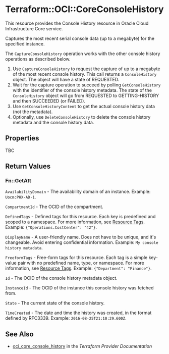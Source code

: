 # Terraform::OCI::CoreConsoleHistory

This resource provides the Console History resource in Oracle Cloud Infrastructure Core service.

Captures the most recent serial console data (up to a megabyte) for the
specified instance.

The `CaptureConsoleHistory` operation works with the other console history operations
as described below.

1. Use `CaptureConsoleHistory` to request the capture of up to a megabyte of the
most recent console history. This call returns a `ConsoleHistory`
object. The object will have a state of REQUESTED.
2. Wait for the capture operation to succeed by polling `GetConsoleHistory` with
the identifier of the console history metadata. The state of the
`ConsoleHistory` object will go from REQUESTED to GETTING-HISTORY and
then SUCCEEDED (or FAILED).
3. Use `GetConsoleHistoryContent` to get the actual console history data (not the
metadata).
4. Optionally, use `DeleteConsoleHistory` to delete the console history metadata
and the console history data.

## Properties

TBC

## Return Values

### Fn::GetAtt

`AvailabilityDomain` - The availability domain of an instance.  Example: `Uocm:PHX-AD-1`.

`CompartmentId` - The OCID of the compartment.

`DefinedTags` - Defined tags for this resource. Each key is predefined and scoped to a namespace. For more information, see [Resource Tags](https://docs.cloud.oracle.com/iaas/Content/General/Concepts/resourcetags.htm).  Example: `{"Operations.CostCenter": "42"}`.

`DisplayName` - A user-friendly name. Does not have to be unique, and it's changeable. Avoid entering confidential information.  Example: `My console history metadata`.

`FreeformTags` - Free-form tags for this resource. Each tag is a simple key-value pair with no predefined name, type, or namespace. For more information, see [Resource Tags](https://docs.cloud.oracle.com/iaas/Content/General/Concepts/resourcetags.htm).  Example: `{"Department": "Finance"}`.

`Id` - The OCID of the console history metadata object.

`InstanceId` - The OCID of the instance this console history was fetched from.

`State` - The current state of the console history.

`TimeCreated` - The date and time the history was created, in the format defined by RFC3339. Example: `2016-08-25T21:10:29.600Z`.

## See Also

* [oci_core_console_history](https://www.terraform.io/docs/providers/oci/r/core_console_history.html) in the _Terraform Provider Documentation_